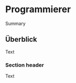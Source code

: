 # Programmierer

<!--@START_MENU_TOKEN@-->Summary<!--@END_MENU_TOKEN@-->

## Überblick

<!--@START_MENU_TOKEN@-->Text<!--@END_MENU_TOKEN@-->

### Section header

<!--@START_MENU_TOKEN@-->Text<!--@END_MENU_TOKEN@-->
